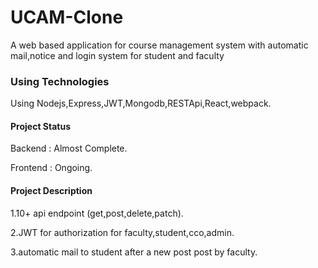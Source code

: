 # UCAM-Clone
A web based application for course management system with automatic mail,notice and login system for student and faculty 
### Using Technologies
Using Nodejs,Express,JWT,Mongodb,RESTApi,React,webpack.

#### Project Status 
Backend : Almost Complete.

Frontend : Ongoing.

#### Project Description 
1.10+ api endpoint (get,post,delete,patch).

2.JWT for authorization for faculty,student,cco,admin.

3.automatic mail to student after a new post post by faculty.



